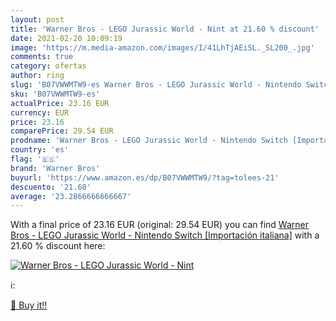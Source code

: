```yaml
---
layout: post
title: 'Warner Bros - LEGO Jurassic World - Nint at 21.60 % discount'
date: 2021-02-20 10:09:19
image: 'https://m.media-amazon.com/images/I/41LhTjAEiSL._SL200_.jpg'
comments: true
category: ofertas
author: ring
slug: 'B07VWWMTW9-es Warner Bros - LEGO Jurassic World - Nintendo Switch...'
sku: 'B07VWWMTW9-es'
actualPrice: 23.16 EUR
currency: EUR
price: 23.16
comparePrice: 29.54 EUR
prodname: 'Warner Bros - LEGO Jurassic World - Nintendo Switch [Importación italiana]'
country: 'es'
flag: '🇪🇸'
brand: 'Warner Bros'
buyurl: 'https://www.amazon.es/dp/B07VWWMTW9/?tag=tolees-21'
descuento: '21.60'
average: '23.2866666666667'
---
```


With a final price of 23.16 EUR (original: 29.54 EUR) you can find [Warner Bros - LEGO Jurassic World - Nintendo Switch [Importación italiana]](https://www.amazon.es/dp/B07VWWMTW9/?tag=tolees-21) with a  21.60 % discount here:

[![Warner Bros - LEGO Jurassic World - Nint](https://m.media-amazon.com/images/I/41LhTjAEiSL._SL200_.jpg)](https://www.amazon.es/dp/B07VWWMTW9/?tag=tolees-21)

ℹ️:


[🛒 Buy it!!](https://www.amazon.es/dp/B07VWWMTW9/?tag=tolees-21)
